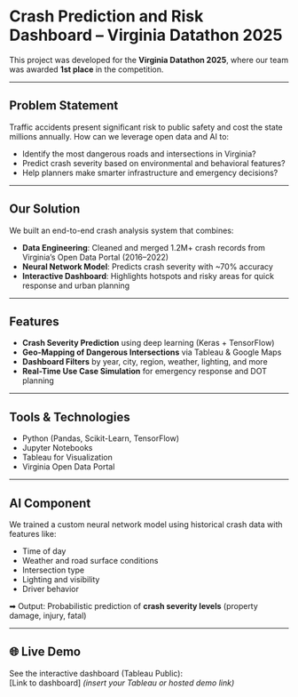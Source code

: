 #  Crash Prediction and Risk Dashboard – Virginia Datathon 2025

This project was developed for the **Virginia Datathon 2025**, where our team was awarded **1st place** in the competition.

---

##  Problem Statement

Traffic accidents present significant risk to public safety and cost the state millions annually. How can we leverage open data and AI to:

- Identify the most dangerous roads and intersections in Virginia?
- Predict crash severity based on environmental and behavioral features?
- Help planners make smarter infrastructure and emergency decisions?

---

##  Our Solution

We built an end-to-end crash analysis system that combines:

-  **Data Engineering**: Cleaned and merged 1.2M+ crash records from Virginia’s Open Data Portal (2016–2022)
-  **Neural Network Model**: Predicts crash severity with ~70% accuracy
-  **Interactive Dashboard**: Highlights hotspots and risky areas for quick response and urban planning

---

##  Features

- **Crash Severity Prediction** using deep learning (Keras + TensorFlow)
- **Geo-Mapping of Dangerous Intersections** via Tableau & Google Maps
- **Dashboard Filters** by year, city, region, weather, lighting, and more
- **Real-Time Use Case Simulation** for emergency response and DOT planning

---

##  Tools & Technologies

- Python (Pandas, Scikit-Learn, TensorFlow)
- Jupyter Notebooks
- Tableau for Visualization
- Virginia Open Data Portal

---

##  AI Component

We trained a custom neural network model using historical crash data with features like:

- Time of day
- Weather and road surface conditions
- Intersection type
- Lighting and visibility
- Driver behavior

➡ Output: Probabilistic prediction of **crash severity levels** (property damage, injury, fatal)

---

## 🌐 Live Demo

See the interactive dashboard (Tableau Public):  
[Link to dashboard] *(insert your Tableau or hosted demo link)*
